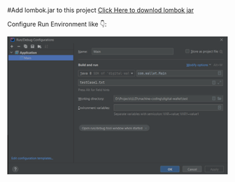 #Add lombok.jar to this project
[Click Here to downlod lombok jar](https://projectlombok.org/download)

Configure Run Environment like :point_down::

![img.png](img.png)